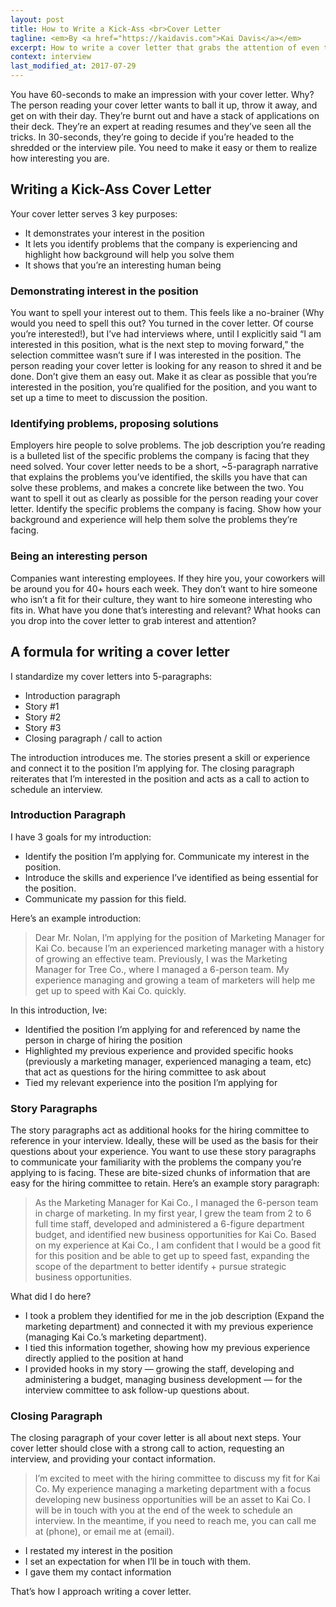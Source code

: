 ```yaml
---
layout: post
title: How to Write a Kick-Ass <br>Cover Letter
tagline: <em>By <a href="https://kaidavis.com">Kai Davis</a></em>
excerpt: How to write a cover letter that grabs the attention of even the most seasoned resume or CV reader
context: interview
last_modified_at: 2017-07-29
--- 
```

You have 60-seconds to make an impression with your cover letter. Why? The person reading your cover letter wants to ball it up, throw it away, and get on with their day. They’re burnt out and have a stack of applications on their deck. They’re an expert at reading resumes and they’ve seen all the tricks. In 30-seconds, they’re going to decide if you’re headed to the shredded or the interview pile. You need to make it easy or them to realize how interesting you are.

## Writing a Kick-Ass Cover Letter

Your cover letter serves 3 key purposes:

*   It demonstrates your interest in the position
*   It lets you identify problems that the company is experiencing and highlight how background will help you solve them
*   It shows that you’re an interesting human being

### Demonstrating interest in the position

You want to spell your interest out to them. This feels like a no-brainer (Why would you need to spell this out? You turned in the cover letter. Of course you’re interested!), but I’ve had interviews where, until I explicitly said “I am interested in this position, what is the next step to moving forward,” the selection committee wasn’t sure if I was interested in the position. The person reading your cover letter is looking for any reason to shred it and be done. Don’t give them an easy out. Make it as clear as possible that you’re interested in the position, you’re qualified for the position, and you want to set up a time to meet to discussion the position.

### Identifying problems, proposing solutions

Employers hire people to solve problems. The job description you’re reading is a bulleted list of the specific problems the company is facing that they need solved. Your cover letter needs to be a short, ~5-paragraph narrative that explains the problems you’ve identified, the skills you have that can solve these problems, and makes a concrete like between the two. You want to spell it out as clearly as possible for the person reading your cover letter. Identify the specific problems the company is facing. Show how your background and experience will help them solve the problems they’re facing.

### Being an interesting person

Companies want interesting employees. If they hire you, your coworkers will be around you for 40+ hours each week. They don’t want to hire someone who isn’t a fit for their culture, they want to hire someone interesting who fits in. What have you done that’s interesting and relevant? What hooks can you drop into the cover letter to grab interest and attention?

## A formula for writing a cover letter

I standardize my cover letters into 5-paragraphs:

*   Introduction paragraph
*   Story #1
*   Story #2
*   Story #3
*   Closing paragraph / call to action

The introduction introduces me. The stories present a skill or experience and connect it to the position I’m applying for. The closing paragraph reiterates that I’m interested in the position and acts as a call to action to schedule an interview.

### Introduction Paragraph

I have 3 goals for my introduction:

*   Identify the position I’m applying for. Communicate my interest in the position.
*   Introduce the skills and experience I’ve identified as being essential for the position.
*   Communicate my passion for this field.

Here’s an example introduction:

> Dear Mr. Nolan, I’m applying for the position of Marketing Manager for Kai Co. because I’m an experienced marketing manager with a history of growing an effective team. Previously, I was the Marketing Manager for Tree Co., where I managed a 6-person team. My experience managing and growing a team of marketers will help me get up to speed with Kai Co. quickly.

In this introduction, Ive:

*   Identified the position I’m applying for and referenced by name the person in charge of hiring the position
*   Highlighted my previous experience and provided specific hooks (previously a marketing manager, experienced managing a team, etc) that act as questions for the hiring committee to ask about
*   Tied my relevant experience into the position I’m applying for

### Story Paragraphs

The story paragraphs act as additional hooks for the hiring committee to reference in your interview. Ideally, these will be used as the basis for their questions about your experience. You want to use these story paragraphs to communicate your familiarity with the problems the company you’re applying to is facing. These are bite-sized chunks of information that are easy for the hiring committee to retain. Here’s an example story paragraph:

> As the Marketing Manager for Kai Co., I managed the 6-person team in charge of marketing. In my first year, I grew the team from 2 to 6 full time staff, developed and administered a 6-figure department budget, and identified new business opportunities for Kai Co. Based on my experience at Kai Co., I am confident that I would be a good fit for this position and be able to get up to speed fast, expanding the scope of the department to better identify + pursue strategic business opportunities.

What did I do here?

*   I took a problem they identified for me in the job description (Expand the marketing department) and connected it with my previous experience (managing Kai Co.’s marketing department).
*   I tied this information together, showing how my previous experience directly applied to the position at hand
*   I provided hooks in my story — growing the staff, developing and administering a budget, managing business development — for the interview committee to ask follow-up questions about.

### Closing Paragraph

The closing paragraph of your cover letter is all about next steps. Your cover letter should close with a strong call to action, requesting an interview, and providing your contact information.

> I’m excited to meet with the hiring committee to discuss my fit for Kai Co. My experience managing a marketing department with a focus developing new business opportunities will be an asset to Kai Co. I will be in touch with you at the end of the week to schedule an interview. In the meantime, if you need to reach me, you can call me at (phone), or email me at (email).

*   I restated my interest in the position
*   I set an expectation for when I’ll be in touch with them.
*   I gave them my contact information

That’s how I approach writing a cover letter.

<div class="inline-ad hidden"></div>
